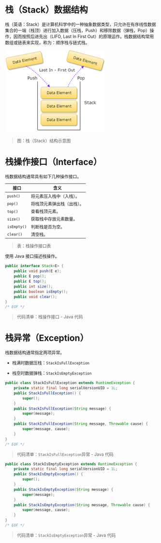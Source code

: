 # 栈（Stack）数据结构

栈（英语：Stack）是计算机科学中的一种抽象数据类型，只允许在有序线性数据集合的一端（栈顶）进行加入数据（压栈，Push）和移除数据（弹栈，Pop）操作，因而按照后进先出（LIFO, Last In First Out）的原理运作。栈数据结构常用数组或链表来实现，称为：顺序栈与链式栈。

![StackStructure][StackStructure]

> 图：栈（Stack）结构示意图

# 栈操作接口（Interface）

栈数据结构通常具有如下几种操作接口。

| 接口        | 含义                       |
| ----------- | -------------------------- |
| `push()`    | 将元素压入栈中（入栈）。   |
| `pop()`     | 将栈顶元素弹出栈（出栈）。 |
| `top()`     | 查看栈顶元素。             |
| `size()`    | 获取栈中存放元素数量。     |
| `isEmpty()` | 判断栈是否为空。           |
| `clear()`   | 清空栈。                   |

> 表：栈操作接口表

使用 Java 接口描述栈操作。

```java
public interface Stack<E> {
    public void push(E e);
    public E pop();
    public E top();
    public int size();
    public boolean isEmpty();
    public void clear();
}
/* EOF */
```
> 代码清单：栈操作接口 - Java 代码

# 栈异常（Exception）

栈数据结构通常指定两项异常。

- 栈满时数据压栈：`StackIsFullException`

- 栈空时数据弹栈：`StackIsEmptyException`

```java
public class StackIsFullException extends RuntimeException {
    private static final long serialVersionUID = 1L;
    public StackIsFullException() {
        super();
    }
    public StackIsFullException(String message) {
        super(message);
    }
    public StackIsFullException(String message, Throwable cause) {
        super(message, cause);
    }
}
/* EOF */
```
> 代码清单：`StackIsFullException`异常 - Java 代码

```java
public class StackIsEmptyException extends RuntimeException {
    private static final long serialVersionUID = 1L;
    public StackIsEmptyException() {
        super();
    }
    public StackIsEmptyException(String message) {
        super(message);
    }
    public StackIsEmptyException(String message, Throwable cause) {
        super(message, cause);
    }
}
/* EOF */
```
> 代码清单：`StackIsEmptyException`异常 - Java 代码

[StackStructure]: ../../images/DataStructuresAndAlgorithms-StackOverview-1-StackStructure.png

<!-- EOF -->
